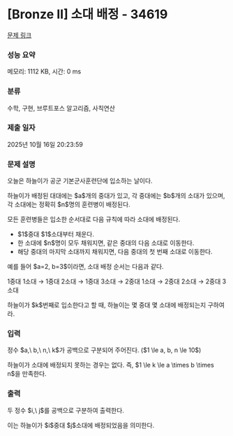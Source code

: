 # [Bronze II] 소대 배정 - 34619 

[문제 링크](https://www.acmicpc.net/problem/34619) 

### 성능 요약

메모리: 1112 KB, 시간: 0 ms

### 분류

수학, 구현, 브루트포스 알고리즘, 사칙연산

### 제출 일자

2025년 10월 16일 20:23:59

### 문제 설명

<p>오늘은 하늘이가 공군 기본군사훈련단에 입소하는 날이다.</p>

<p>하늘이가 배정된 대대에는 $a$개의 중대가 있고, 각 중대에는 $b$개의 소대가 있으며, 각 소대에는 정확히 $n$명의 훈련병이 배정된다.</p>

<p>모든 훈련병들은 입소한 순서대로 다음 규칙에 따라 소대에 배정된다.</p>

<ul>
<li>$1$중대 $1$소대부터 채운다.</li>
<li>한 소대에 $n$명이 모두 채워지면, 같은 중대의 다음 소대로 이동한다.</li>
<li>해당 중대의 마지막 소대까지 채워지면, 다음 중대의 첫 번째 소대로 이동한다.</li>
</ul>

<p>예를 들어 $a=2, b=3$이라면, 소대 배정 순서는 다음과 같다.</p>

<p>1중대 1소대 → 1중대 2소대 → 1중대 3소대 → 2중대 1소대 → 2중대 2소대 → 2중대 3소대</p>

<p>하늘이가 $k$번째로 입소한다고 할 때, 하늘이는 몇 중대 몇 소대에 배정되는지 구하여라.</p>

### 입력 

 <p>정수 $a,\ b,\ n,\ k$가 공백으로 구분되어 주어진다. ($1 \le a, b, n \le 10$)</p>

<p>하늘이가 소대에 배정되지 못하는 경우는 없다. 즉, $1 \le k \le a \times b \times n$을 만족한다.</p>

### 출력 

 <p>두 정수 $i,\ j$를 공백으로 구분하여 출력한다.</p>

<p>이는 하늘이가 $i$중대 $j$소대에 배정되었음을 의미한다.</p>

